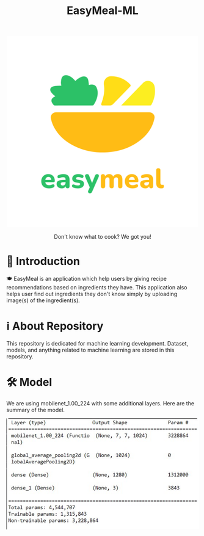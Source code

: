 <h1 align="center"> EasyMeal-ML </h1> <br>
<p align="center">
  <a>
    <img alt="EasyMeal" title="EasyMeal" src="https://github.com/Team-EasyMeal-C23-PC677/.github/blob/main/profile/logo2.png" width="500" height="500">
  </a>
</p>

<p align="center">
  Don't know what to cook? We got you!
</p>

# 🤖 Introduction

🍽 EasyMeal is an application which help users by giving recipe recommendations based on ingredients they have. This application also helps user find out ingredients they don't know simply by uploading image(s) of the ingredient(s).

# ℹ About Repository

This repository is dedicated for machine learning development. Dataset, models, and anything related to machine learning are stored in this repository.

# 🛠 Model

We are using mobilenet_1.00_224 with some additional layers. Here are the summary of the model.

<div align="center">
    <img src="https://github.com/Team-EasyMeal-C23-PC677/EasyMeal-ML/blob/main/.github/images/model%20summary.jpg">
</div>


